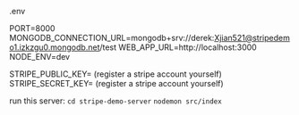 .env

PORT=8000 
MONGODB_CONNECTION_URL=mongodb+srv://derek:Xjian521@stripedemo1.izkzgu0.mongodb.net/test
WEB_APP_URL=http://localhost:3000
NODE_ENV=dev

STRIPE_PUBLIC_KEY= (register a stripe account yourself)
STRIPE_SECRET_KEY= (register a stripe account yourself)


run this server:
`cd stripe-demo-server`
`nodemon src/index`

